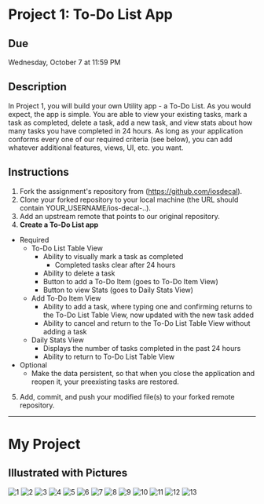 # Project 1: To-Do List App

## Due
Wednesday, October 7 at 11:59 PM

## Description
In Project 1, you will build your own Utility app - a To-Do List. As you would expect, the app is simple. You are able to view your existing tasks, mark a task as completed, delete a task, add a new task, and view stats about how many tasks you have completed in 24 hours. As long as your application conforms every one of our required criteria (see below), you can add whatever additional features, views, UI, etc. you want.

## Instructions
1. Fork the assignment's repository from (https://github.com/iosdecal).
2. Clone your forked repository to your local machine (the URL should contain YOUR_USERNAME/ios-decal-..).
3. Add an upstream remote that points to our original repository.
4. **Create a To-Do List app**
  * Required
    * To-Do List Table View
      * Ability to visually mark a task as completed
        * Completed tasks clear after 24 hours
      * Ability to delete a task
      * Button to add a To-Do Item (goes to To-Do Item View)
      * Button to view Stats (goes to Daily Stats View)
    * Add To-Do Item View
      * Ability to add a task, where typing one and confirming returns to the To-Do List Table View, now updated with the new task added
      * Ability to cancel and return to the To-Do List Table View without adding a task
    * Daily Stats View 
      * Displays the number of tasks completed in the past 24 hours
      * Ability to return to To-Do List Table View
  * Optional
    * Make the data persistent, so that when you close the application and reopen it, your preexisting tasks are restored.
5. Add, commit, and push your modified file(s) to your forked remote repository.




------------------------------------------------------------------------------------


# My Project

## Illustrated with Pictures

![1](/images/1.png?raw=true])
![2](/images/2.png?raw=true])
![3](/images/3.png?raw=true])
![4](/images/4.png?raw=true])
![5](/images/5.png?raw=true])
![6](/images/6.png?raw=true])
![7](/images/7.png?raw=true])
![8](/images/8.png?raw=true])
![9](/images/9.png?raw=true])
![10](/images/10.png?raw=true])
![11](/images/11.png?raw=true])
![12](/images/12.png?raw=true])
![13](/images/13.png?raw=true])


